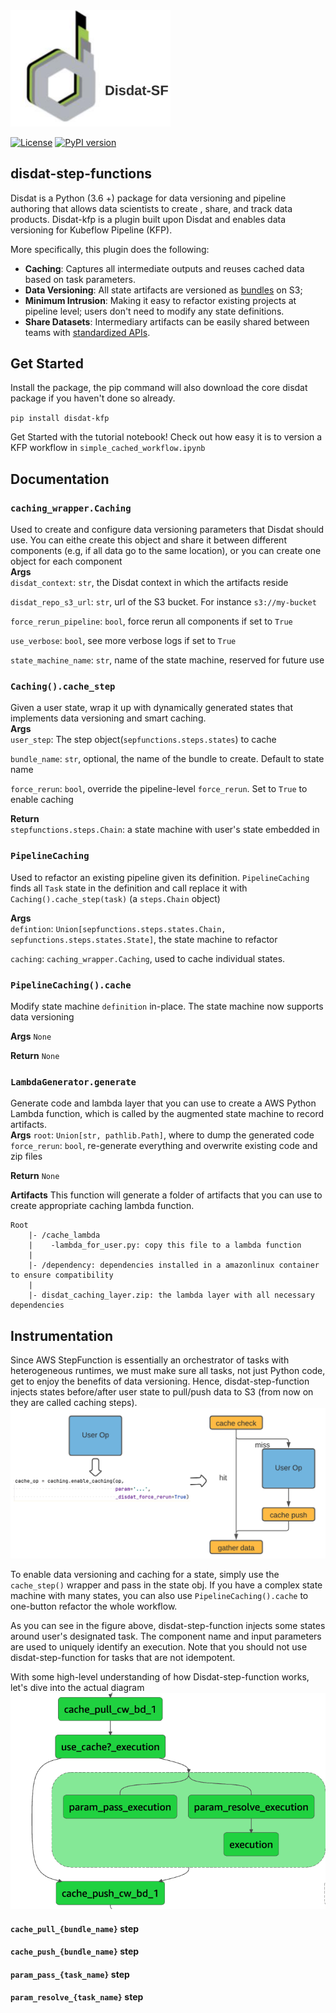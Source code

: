 <img src="docs/logo.png" width="256">

[![License](https://img.shields.io/badge/License-Apache%202.0-blue.svg)](https://opensource.org/licenses/Apache-2.0) 
[![PyPI version](https://badge.fury.io/py/disdat.svg)](https://badge.fury.io/py/disdat) 

## disdat-step-functions
Disdat is a Python (3.6 +) package for data versioning and pipeline authoring that allows data scientists to create
, share, and track data products. Disdat-kfp is a plugin built upon Disdat and enables data versioning for Kubeflow Pipeline (KFP).

More specifically, this plugin does the following:
* **Caching**: Captures all intermediate outputs and reuses cached data based on task parameters.
* **Data Versioning**: All state artifacts are versioned as [bundles](https://disdat.gitbook.io/disdat-documentation/basic-concepts/bundles) on S3;
* **Minimum Intrusion**: Making it easy to refactor existing projects at pipeline level; users don't need to modify any state definitions.
* **Share Datasets**: Intermediary artifacts can be easily shared between teams with [standardized APIs](https://disdat.gitbook.io/disdat-documentation/examples/short-test-drive/push-pull-using-s3).

## Get Started 
Install the package, the pip command will also download the core disdat package if you haven't done so already. 

`pip install disdat-kfp`

Get Started with the tutorial notebook! Check out how easy it is to version a KFP workflow in `simple_cached_workflow.ipynb`

## Documentation
### `caching_wrapper.Caching`
Used to create and configure data versioning parameters that Disdat should use. You can eithe create this object and share it between 
different components (e.g, if all data go to the same location), or you can create one object for each component  
**Args** \
`disdat_context`: `str`, the Disdat context in which the artifacts reside  

`disdat_repo_s3_url`: `str`, url of the S3 bucket. For instance `s3://my-bucket`

`force_rerun_pipeline`: `bool`, force rerun all components if set to `True` 

`use_verbose`: `bool`, see more verbose logs if set to `True` 

`state_machine_name`: `str`, name of the state machine, reserved for future use


### `Caching().cache_step`
Given a user state, wrap it up with dynamically generated states that implements data versioning and 
smart caching. \
**Args** \
`user_step`: The step object(`sepfunctions.steps.states`) to cache 

`bundle_name`: `str`, optional, the name of the bundle to create. Default to state name

`force_rerun`: `bool`, override the pipeline-level `force_rerun`. Set to `True` to enable caching

**Return**  
`stepfunctions.steps.Chain`: a state machine with user's state embedded in


### `PipelineCaching`
Used to refactor an existing pipeline given its definition. `PipelineCaching` finds all `Task` state in the definition 
and call replace it with `Caching().cache_step(task)` (a `steps.Chain` object)

**Args** \
`defintion`: `Union[sepfunctions.steps.states.Chain, sepfunctions.steps.states.State]`, the state machine to refactor 

`caching`: `caching_wrapper.Caching`, used to cache individual states. 


### `PipelineCaching().cache`
Modify state machine `definition` in-place. The state machine now supports data versioning 

**Args** 
`None`

**Return** 
`None`


### `LambdaGenerator.generate`
Generate code and lambda layer that you can use to create a AWS Python Lambda function, which is called by
the augmented state machine to record artifacts.  
**Args**
`root`: `Union[str, pathlib.Path]`, where to dump the generated code 
`force_rerun`: `bool`, re-generate everything and overwrite existing code and zip files

**Return**
`None`

**Artifacts**
This function will generate a folder of artifacts that you can use to create appropriate caching lambda function.
```
Root 
    |- /cache_lambda
    |    -lambda_for_user.py: copy this file to a lambda function
    |    
    |- /dependency: dependencies installed in a amazonlinux container to ensure compatibility
    |
    |- disdat_caching_layer.zip: the lambda layer with all necessary dependencies
```

##  Instrumentation 
Since AWS StepFunction is essentially an orchestrator of tasks with heterogeneous runtimes, we must make sure all tasks, not just Python code, get to enjoy the benefits of data versioning. 
Hence, disdat-step-function injects states before/after user state to pull/push data to S3 (from now on they are called caching steps).  
<img src="docs/instrumentation.png" width="512"> 

To enable data versioning and caching for a state, simply use the `cache_step()` wrapper and pass in the state obj. If you 
have a complex state machine with many states, you can also use `PipelineCaching().cache` to one-button refactor 
the whole workflow. 

As you can see in the figure above, disdat-step-function injects some states around user's designated task. The component name and input parameters 
are used to uniquely identify an execution. Note that you should not use disdat-step-function for tasks that are not idempotent. 

With some high-level understanding of how Disdat-step-function works, let's dive into the actual diagram
<img src="docs/injection.png" width="512"> 


#### `cache_pull_{bundle_name}` step

#### `cache_push_{bundle_name}` step

#### `param_pass_{task_name}` step

#### `param_resolve_{task_name}` step